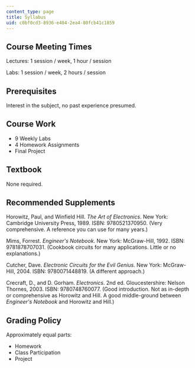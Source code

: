 ```yaml
---
content_type: page
title: Syllabus
uid: c0bf0cd3-8936-e404-2ea4-80fcb41c1859
---
```


Course Meeting Times
--------------------

Lectures: 1 session / week, 1 hour / session

Labs: 1 session / week, 2 hours / session

Prerequisites
-------------

Interest in the subject, no past experience presumed.

Course Work
-----------

*   9 Weekly Labs
*   4 Homework Assignments
*   Final Project

Textbook
--------

None required.

Recommended Supplements
-----------------------

Horowitz, Paul, and Winfield Hill. _The Art of Electronics_. New York: Cambridge University Press, 1989. ISBN: 9780521370950. (Very comprehensive. A reference you can use for many years.)

Mims, Forrest. _Engineer's Notebook_. New York: McGraw-Hill, 1992. ISBN: 9781878707031. (Cookbook circuits for many applications. Little or no explanations.)

Cutcher, Dave. _Electronic Circuits for the Evil Genius_. New York: McGraw-Hill, 2004. ISBN: 9780071448819. (A different approach.)

Crecraft, D., and D. Gorham. _Electronics_. 2nd ed. Gloucestershire: Nelson Thornes, 2003. ISBN: 9780748760077. (Good introduction. Not as in-depth or comprehensive as Horowitz and Hill. A good middle-ground between _Engineer's Notebook_ and Horowitz and Hill.)

Grading Policy
--------------

Approximately equal parts:

*   Homework
*   Class Participation
*   Project